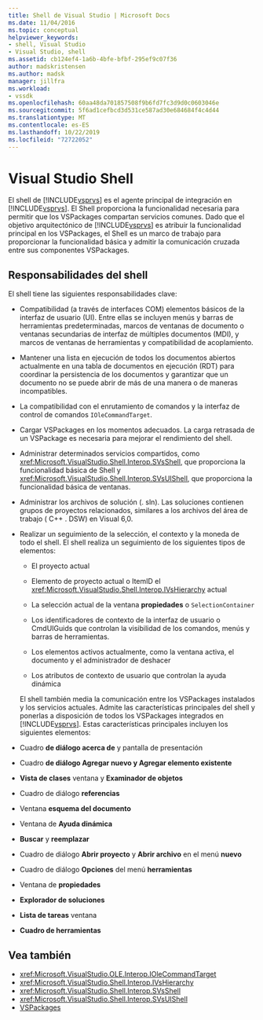 ```yaml
---
title: Shell de Visual Studio | Microsoft Docs
ms.date: 11/04/2016
ms.topic: conceptual
helpviewer_keywords:
- shell, Visual Studio
- Visual Studio, shell
ms.assetid: cb124ef4-1a6b-4bfe-bfbf-295ef9c07f36
author: madskristensen
ms.author: madsk
manager: jillfra
ms.workload:
- vssdk
ms.openlocfilehash: 60aa48da701857508f9b6fd7fc3d9d0c0603046e
ms.sourcegitcommit: 5f6ad1cefbcd3d531ce587ad30e684684f4c4d44
ms.translationtype: MT
ms.contentlocale: es-ES
ms.lasthandoff: 10/22/2019
ms.locfileid: "72722052"
---
```

# <a name="visual-studio-shell"></a>Visual Studio Shell
El shell de [!INCLUDE[vsprvs](../../code-quality/includes/vsprvs_md.md)] es el agente principal de integración en [!INCLUDE[vsprvs](../../code-quality/includes/vsprvs_md.md)]. El Shell proporciona la funcionalidad necesaria para permitir que los VSPackages compartan servicios comunes. Dado que el objetivo arquitectónico de [!INCLUDE[vsprvs](../../code-quality/includes/vsprvs_md.md)] es atribuir la funcionalidad principal en los VSPackages, el Shell es un marco de trabajo para proporcionar la funcionalidad básica y admitir la comunicación cruzada entre sus componentes VSPackages.

## <a name="shell-responsibilities"></a>Responsabilidades del shell
 El shell tiene las siguientes responsabilidades clave:

- Compatibilidad (a través de interfaces COM) elementos básicos de la interfaz de usuario (UI). Entre ellas se incluyen menús y barras de herramientas predeterminadas, marcos de ventanas de documento o ventanas secundarias de interfaz de múltiples documentos (MDI), y marcos de ventanas de herramientas y compatibilidad de acoplamiento.

- Mantener una lista en ejecución de todos los documentos abiertos actualmente en una tabla de documentos en ejecución (RDT) para coordinar la persistencia de los documentos y garantizar que un documento no se puede abrir de más de una manera o de maneras incompatibles.

- La compatibilidad con el enrutamiento de comandos y la interfaz de control de comandos `IOleCommandTarget`.

- Cargar VSPackages en los momentos adecuados. La carga retrasada de un VSPackage es necesaria para mejorar el rendimiento del shell.

- Administrar determinados servicios compartidos, como <xref:Microsoft.VisualStudio.Shell.Interop.SVsShell>, que proporciona la funcionalidad básica de Shell y <xref:Microsoft.VisualStudio.Shell.Interop.SVsUIShell>, que proporciona la funcionalidad básica de ventanas.

- Administrar los archivos de solución (. sln). Las soluciones contienen grupos de proyectos relacionados, similares a los archivos del área de trabajo ( C++ . DSW) en Visual 6,0.

- Realizar un seguimiento de la selección, el contexto y la moneda de todo el shell. El shell realiza un seguimiento de los siguientes tipos de elementos:

  - El proyecto actual

  - Elemento de proyecto actual o ItemID el <xref:Microsoft.VisualStudio.Shell.Interop.IVsHierarchy> actual

  - La selección actual de la ventana **propiedades** o `SelectionContainer`

  - Los identificadores de contexto de la interfaz de usuario o CmdUIGuids que controlan la visibilidad de los comandos, menús y barras de herramientas.

  - Los elementos activos actualmente, como la ventana activa, el documento y el administrador de deshacer

  - Los atributos de contexto de usuario que controlan la ayuda dinámica

  El shell también media la comunicación entre los VSPackages instalados y los servicios actuales. Admite las características principales del shell y ponerlas a disposición de todos los VSPackages integrados en [!INCLUDE[vsprvs](../../code-quality/includes/vsprvs_md.md)]. Estas características principales incluyen los siguientes elementos:

- Cuadro **de diálogo acerca de** y pantalla de presentación

- Cuadro **de diálogo Agregar nuevo y Agregar elemento existente**

- **Vista de clases** ventana y **Examinador de objetos**

- Cuadro de diálogo **referencias**

- Ventana **esquema del documento**

- Ventana de **Ayuda dinámica**

- **Buscar** y **reemplazar**

- Cuadro de diálogo **Abrir proyecto** y **Abrir archivo** en el menú **nuevo**

- Cuadro de diálogo **Opciones** del menú **herramientas**

- Ventana de **propiedades**

- **Explorador de soluciones**

- **Lista de tareas** ventana

- **Cuadro de herramientas**

## <a name="see-also"></a>Vea también
- <xref:Microsoft.VisualStudio.OLE.Interop.IOleCommandTarget>
- <xref:Microsoft.VisualStudio.Shell.Interop.IVsHierarchy>
- <xref:Microsoft.VisualStudio.Shell.Interop.SVsShell>
- <xref:Microsoft.VisualStudio.Shell.Interop.SVsUIShell>
- [VSPackages](../../extensibility/internals/vspackages.md)